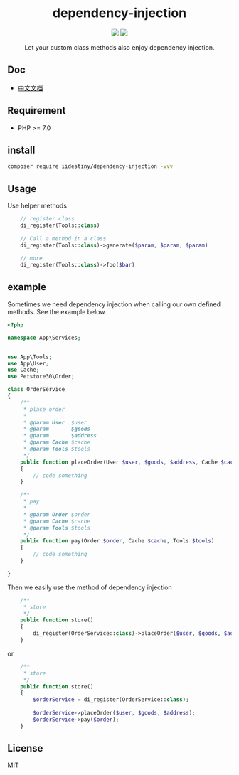 <h1 align="center"> dependency-injection </h1>
<p align=center>
<a href="https://github.com/iiDestiny/dependency-injection"><img src="https://travis-ci.org/iiDestiny/dependency-injection.svg?branch=master"></a>
<a href="https://github.com/iiDestiny/dependency-injection"><img src="https://travis-ci.org/iiDestiny/dependency-injection.svg?branch=master"></a>
</p>
<p align="center"> Let your custom class methods also enjoy dependency injection.</p>

## Doc

- [中文文档](https://github.com/iiDestiny/dependency-injection/blob/master/Zh-README.md)

## Requirement

- PHP >= 7.0

## install

```bash
composer require iidestiny/dependency-injection -vvv
```

## Usage

Use helper methods

```php
    // register class
    di_register(Tools::class)
    
    // Call a method in a class
    di_register(Tools::class)->generate($param, $param, $param)
    
    // more
    di_register(Tools::class)->foo($bar)
```

## example
Sometimes we need dependency injection when calling our own defined methods. See the example below.

```php
<?php

namespace App\Services;


use App\Tools;
use App\User;
use Cache;
use Petstore30\Order;

class OrderService
{
    /**
     * place order
     *
     * @param User  $user
     * @param       $goods
     * @param       $address
     * @param Cache $cache
     * @param Tools $tools
     */
    public function placeOrder(User $user, $goods, $address, Cache $cache, Tools $tools)
    {
        // code something
    }

    /**
     * pay
     *
     * @param Order $order
     * @param Cache $cache
     * @param Tools $tools
     */
    public function pay(Order $order, Cache $cache, Tools $tools)
    {
        // code something
    }

}

```

Then we easily use the method of dependency injection

```php
    /**
     * store
     */
    public function store()
    {
        di_register(OrderService::class)->placeOrder($user, $goods, $address);
    }
```

or

```php
    /**
     * store
     */
    public function store()
    {
        $orderService = di_register(OrderService::class);
        
        $orderService->placeOrder($user, $goods, $address);
        $orderService->pay($order);
    }
```

## License

MIT